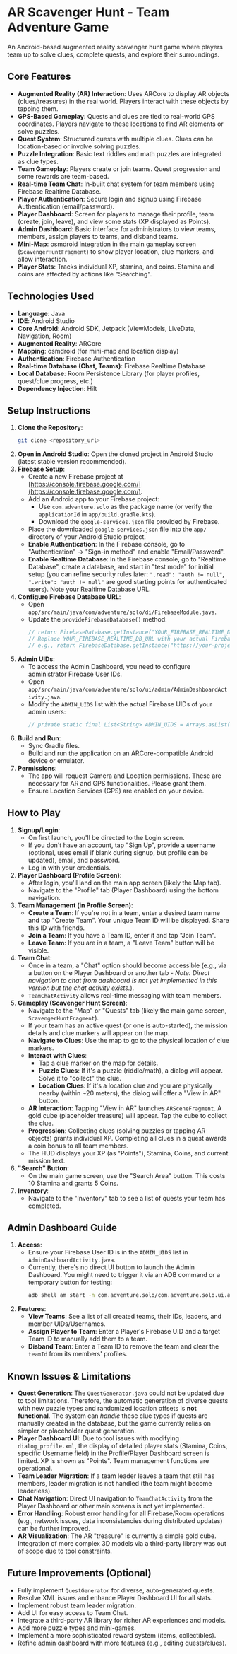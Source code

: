 # AR Scavenger Hunt - Team Adventure Game

An Android-based augmented reality scavenger hunt game where players team up to solve clues, complete quests, and explore their surroundings.

## Core Features

*   **Augmented Reality (AR) Interaction**: Uses ARCore to display AR objects (clues/treasures) in the real world. Players interact with these objects by tapping them.
*   **GPS-Based Gameplay**: Quests and clues are tied to real-world GPS coordinates. Players navigate to these locations to find AR elements or solve puzzles.
*   **Quest System**: Structured quests with multiple clues. Clues can be location-based or involve solving puzzles.
*   **Puzzle Integration**: Basic text riddles and math puzzles are integrated as clue types.
*   **Team Gameplay**: Players create or join teams. Quest progression and some rewards are team-based.
*   **Real-time Team Chat**: In-built chat system for team members using Firebase Realtime Database.
*   **Player Authentication**: Secure login and signup using Firebase Authentication (email/password).
*   **Player Dashboard**: Screen for players to manage their profile, team (create, join, leave), and view some stats (XP displayed as Points).
*   **Admin Dashboard**: Basic interface for administrators to view teams, members, assign players to teams, and disband teams.
*   **Mini-Map**: osmdroid integration in the main gameplay screen (`ScavengerHuntFragment`) to show player location, clue markers, and allow interaction.
*   **Player Stats**: Tracks individual XP, stamina, and coins. Stamina and coins are affected by actions like "Searching".

## Technologies Used

*   **Language**: Java
*   **IDE**: Android Studio
*   **Core Android**: Android SDK, Jetpack (ViewModels, LiveData, Navigation, Room)
*   **Augmented Reality**: ARCore
*   **Mapping**: osmdroid (for mini-map and location display)
*   **Authentication**: Firebase Authentication
*   **Real-time Database (Chat, Teams)**: Firebase Realtime Database
*   **Local Database**: Room Persistence Library (for player profiles, quest/clue progress, etc.)
*   **Dependency Injection**: Hilt

## Setup Instructions

1.  **Clone the Repository**:
    ```bash
    git clone <repository_url>
    ```
2.  **Open in Android Studio**: Open the cloned project in Android Studio (latest stable version recommended).
3.  **Firebase Setup**:
    *   Create a new Firebase project at [https://console.firebase.google.com/](https://console.firebase.google.com/).
    *   Add an Android app to your Firebase project:
        *   Use `com.adventure.solo` as the package name (or verify the `applicationId` in `app/build.gradle.kts`).
        *   Download the `google-services.json` file provided by Firebase.
    *   Place the downloaded `google-services.json` file into the `app/` directory of your Android Studio project.
    *   **Enable Authentication**: In the Firebase console, go to "Authentication" -> "Sign-in method" and enable "Email/Password".
    *   **Enable Realtime Database**: In the Firebase console, go to "Realtime Database", create a database, and start in "test mode" for initial setup (you can refine security rules later: `".read": "auth != null"`, `".write": "auth != null"` are good starting points for authenticated users). Note your Realtime Database URL.
4.  **Configure Firebase Database URL**:
    *   Open `app/src/main/java/com/adventure/solo/di/FirebaseModule.java`.
    *   Update the `provideFirebaseDatabase()` method:
        ```java
        // return FirebaseDatabase.getInstance("YOUR_FIREBASE_REALTIME_DB_URL");
        // Replace YOUR_FIREBASE_REALTIME_DB_URL with your actual Firebase Realtime Database URL.
        // e.g., return FirebaseDatabase.getInstance("https://your-project-id-default-rtdb.firebaseio.com/");
        ```
5.  **Admin UIDs**:
    *   To access the Admin Dashboard, you need to configure administrator Firebase User IDs.
    *   Open `app/src/main/java/com/adventure/solo/ui/admin/AdminDashboardActivity.java`.
    *   Modify the `ADMIN_UIDS` list with the actual Firebase UIDs of your admin users:
        ```java
        // private static final List<String> ADMIN_UIDS = Arrays.asList("YOUR_ADMIN_FIREBASE_UID_1", "YOUR_ADMIN_FIREBASE_UID_2");
        ```
6.  **Build and Run**:
    *   Sync Gradle files.
    *   Build and run the application on an ARCore-compatible Android device or emulator.
7.  **Permissions**:
    *   The app will request Camera and Location permissions. These are necessary for AR and GPS functionalities. Please grant them.
    *   Ensure Location Services (GPS) are enabled on your device.

## How to Play

1.  **Signup/Login**:
    *   On first launch, you'll be directed to the Login screen.
    *   If you don't have an account, tap "Sign Up", provide a username (optional, uses email if blank during signup, but profile can be updated), email, and password.
    *   Log in with your credentials.
2.  **Player Dashboard (Profile Screen)**:
    *   After login, you'll land on the main app screen (likely the Map tab).
    *   Navigate to the "Profile" tab (Player Dashboard) using the bottom navigation.
3.  **Team Management (in Profile Screen)**:
    *   **Create a Team**: If you're not in a team, enter a desired team name and tap "Create Team". Your unique Team ID will be displayed. Share this ID with friends.
    *   **Join a Team**: If you have a Team ID, enter it and tap "Join Team".
    *   **Leave Team**: If you are in a team, a "Leave Team" button will be visible.
4.  **Team Chat**:
    *   Once in a team, a "Chat" option should become accessible (e.g., via a button on the Player Dashboard or another tab - *Note: Direct navigation to chat from dashboard is not yet implemented in this version but the chat activity exists.*).
    *   `TeamChatActivity` allows real-time messaging with team members.
5.  **Gameplay (Scavenger Hunt Screen)**:
    *   Navigate to the "Map" or "Quests" tab (likely the main game screen, `ScavengerHuntFragment`).
    *   If your team has an active quest (or one is auto-started), the mission details and clue markers will appear on the map.
    *   **Navigate to Clues**: Use the map to go to the physical location of clue markers.
    *   **Interact with Clues**:
        *   Tap a clue marker on the map for details.
        *   **Puzzle Clues**: If it's a puzzle (riddle/math), a dialog will appear. Solve it to "collect" the clue.
        *   **Location Clues**: If it's a location clue and you are physically nearby (within ~20 meters), the dialog will offer a "View in AR" button.
    *   **AR Interaction**: Tapping "View in AR" launches `ARSceneFragment`. A gold cube (placeholder treasure) will appear. Tap the cube to collect the clue.
    *   **Progression**: Collecting clues (solving puzzles or tapping AR objects) grants individual XP. Completing all clues in a quest awards a coin bonus to all team members.
    *   The HUD displays your XP (as "Points"), Stamina, Coins, and current mission text.
6.  **"Search" Button**:
    *   On the main game screen, use the "Search Area" button. This costs 10 Stamina and grants 5 Coins.
7.  **Inventory**:
    *   Navigate to the "Inventory" tab to see a list of quests your team has completed.

## Admin Dashboard Guide

1.  **Access**:
    *   Ensure your Firebase User ID is in the `ADMIN_UIDS` list in `AdminDashboardActivity.java`.
    *   Currently, there's no direct UI button to launch the Admin Dashboard. You might need to trigger it via an ADB command or a temporary button for testing:
        ```bash
        adb shell am start -n com.adventure.solo/com.adventure.solo.ui.admin.AdminDashboardActivity
        ```
2.  **Features**:
    *   **View Teams**: See a list of all created teams, their IDs, leaders, and member UIDs/Usernames.
    *   **Assign Player to Team**: Enter a Player's Firebase UID and a target Team ID to manually add them to a team.
    *   **Disband Team**: Enter a Team ID to remove the team and clear the `teamId` from its members' profiles.

## Known Issues & Limitations

*   **Quest Generation**: The `QuestGenerator.java` could not be updated due to tool limitations. Therefore, the automatic generation of diverse quests with new puzzle types and randomized location offsets is **not functional**. The system can *handle* these clue types if quests are manually created in the database, but the game currently relies on simpler or placeholder quest generation.
*   **Player Dashboard UI**: Due to tool issues with modifying `dialog_profile.xml`, the display of detailed player stats (Stamina, Coins, specific Username field) in the Profile/Player Dashboard screen is limited. XP is shown as "Points". Team management functions are operational.
*   **Team Leader Migration**: If a team leader leaves a team that still has members, leader migration is not handled (the team might become leaderless).
*   **Chat Navigation**: Direct UI navigation to `TeamChatActivity` from the Player Dashboard or other main screens is not yet implemented.
*   **Error Handling**: Robust error handling for all Firebase/Room operations (e.g., network issues, data inconsistencies during distributed updates) can be further improved.
*   **AR Visualization**: The AR "treasure" is currently a simple gold cube. Integration of more complex 3D models via a third-party library was out of scope due to tool constraints.

## Future Improvements (Optional)

*   Fully implement `QuestGenerator` for diverse, auto-generated quests.
*   Resolve XML issues and enhance Player Dashboard UI for all stats.
*   Implement robust team leader migration.
*   Add UI for easy access to Team Chat.
*   Integrate a third-party AR library for richer AR experiences and models.
*   Add more puzzle types and mini-games.
*   Implement a more sophisticated reward system (items, collectibles).
*   Refine admin dashboard with more features (e.g., editing quests/clues).

